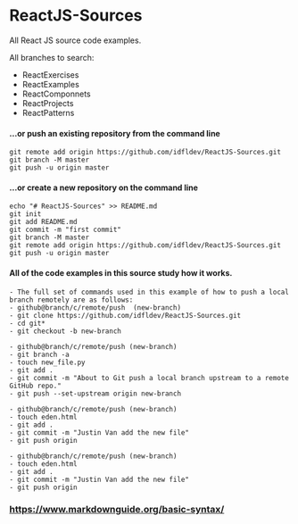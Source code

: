 # ReactJS-Sources
All React JS source code examples.

All branches to search:
- ReactExercises
- ReactExamples
- ReactComponnets
- ReactProjects
- ReactPatterns

#### …or push an existing repository from the command line
```
git remote add origin https://github.com/idfldev/ReactJS-Sources.git
git branch -M master
git push -u origin master
```
#### …or create a new repository on the command line
```
echo "# ReactJS-Sources" >> README.md
git init
git add README.md
git commit -m "first commit"
git branch -M master
git remote add origin https://github.com/idfldev/ReactJS-Sources.git
git push -u origin master
```

#### All of the code examples in this source study how it works.
```
- The full set of commands used in this example of how to push a local branch remotely are as follows:
- github@branch/c/remote/push  (new-branch)
- git clone https://github.com/idfldev/ReactJS-Sources.git
- cd git*
- git checkout -b new-branch

- github@branch/c/remote/push (new-branch)
- git branch -a
- touch new_file.py
- git add .
- git commit -m "About to Git push a local branch upstream to a remote GitHub repo."
- git push --set-upstream origin new-branch

- github@branch/c/remote/push (new-branch)
- touch eden.html
- git add .
- git commit -m "Justin Van add the new file"
- git push origin

- github@branch/c/remote/push (new-branch)
- touch eden.html
- git add .
- git commit -m "Justin Van add the new file"
- git push origin
```

### https://www.markdownguide.org/basic-syntax/
